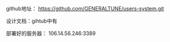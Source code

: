 github地址：
	https://github.com/GENERALTUNE/users-system.git

设计文档：gihtub中有

部署好的服务器：
	106.14.56.246:3389

